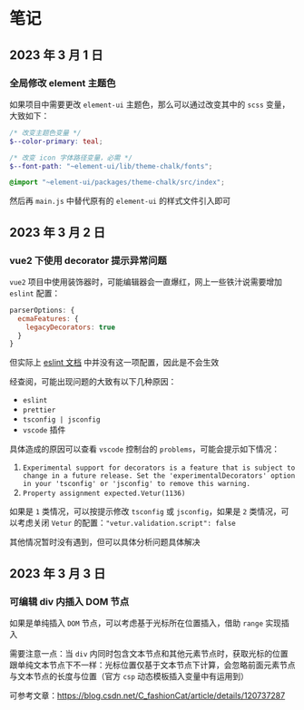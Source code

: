 # 笔记

## 2023 年 3 月 1 日

### 全局修改 element 主题色

如果项目中需要更改 `element-ui` 主题色，那么可以通过改变其中的 `scss` 变量，大致如下：

```scss
/* 改变主题色变量 */
$--color-primary: teal;

/* 改变 icon 字体路径变量，必需 */
$--font-path: "~element-ui/lib/theme-chalk/fonts";

@import "~element-ui/packages/theme-chalk/src/index";
```

然后再 `main.js` 中替代原有的 `element-ui` 的样式文件引入即可

## 2023 年 3 月 2 日

### vue2 下使用 decorator 提示异常问题

`vue2` 项目中使用装饰器时，可能编辑器会一直爆红，网上一些铁汁说需要增加 `eslint` 配置：

```javascript
parserOptions: {
  ecmaFeatures: {
    legacyDecorators: true
  }
}
```

但实际上 [eslint 文档](https://eslint.bootcss.com/docs/user-guide/configuring#specifying-parser-options) 中并没有这一项配置，因此是不会生效

经查阅，可能出现问题的大致有以下几种原因：

- `eslint`
- `prettier`
- `tsconfig | jsconfig`
- `vscode` 插件

具体造成的原因可以查看 `vscode` 控制台的 `problems`，可能会提示如下情况：

1. `Experimental support for decorators is a feature that is subject to change in a future release. Set the 'experimentalDecorators' option in your 'tsconfig' or 'jsconfig' to remove this warning.`
2. `Property assignment expected.Vetur(1136)`

如果是 `1` 类情况，可以按提示修改 `tsconfig` 或 `jsconfig`，如果是 `2` 类情况，可以考虑关闭 `Vetur` 的配置：`"vetur.validation.script": false`

其他情况暂时没有遇到，但可以具体分析问题具体解决

## 2023 年 3 月 3 日

### 可编辑 div 内插入 DOM 节点

如果是单纯插入 `DOM` 节点，可以考虑基于光标所在位置插入，借助 `range` 实现插入

需要注意一点：当 `div` 内同时包含文本节点和其他元素节点时，获取光标的位置跟单纯文本节点下不一样：光标位置仅基于文本节点下计算，会忽略前面元素节点与文本节点的长度与位置（官方 `csp` 动态模板插入变量中有运用到）

可参考文章：<https://blog.csdn.net/C_fashionCat/article/details/120737287>
